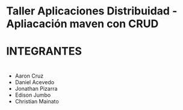 # Taller Aplicaciones Distribuidad - Apliacación maven con CRUD
#
# INTEGRANTES
#

* Aaron Cruz
* Daniel Acevedo
* Jonathan Pizarra
* Edison Jumbo
* Christian Mainato
